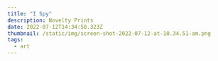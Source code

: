 ```yaml
---
title: "I Spy"
description: Novelty Prints
date: 2022-07-12T14:34:58.323Z
thumbnail: /static/img/screen-shot-2022-07-12-at-10.34.51-am.png
tags:
  - art
---
```

